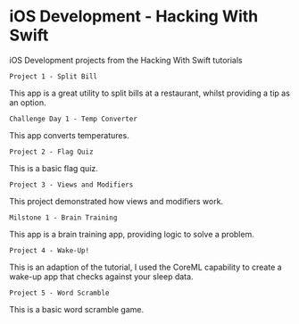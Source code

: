# iOS Development - Hacking With Swift
 iOS Development projects from the Hacking With Swift tutorials 
 
    Project 1 - Split Bill
    
This app is a great utility to split bills at a restaurant, whilst providing a tip as an option.
    
    Challenge Day 1 - Temp Converter
    
This app converts temperatures.
    
    Project 2 - Flag Quiz
    
This is a basic flag quiz.
    
    Project 3 - Views and Modifiers
    
This project demonstrated how views and modifiers work.
    
    Milstone 1 - Brain Training
    
This app is a brain training app, providing logic to solve a problem.
    
    Project 4 - Wake-Up!
    
This is an adaption of the tutorial, I used the CoreML capability to create a wake-up app that checks against your sleep data.
    
    Project 5 - Word Scramble
    
This is a basic word scramble game.
